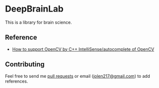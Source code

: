 # DeepBrainLab
This is a library for brain science. 

## Reference
- [How to support OpenCV by C++ IntelliSense/autocomplete of OpenCV](https://github.com/microsoft/vscode-cpptools/issues/9900)

## Contributing
Feel free to send me [pull requests](https://github.com/jolen217/DeepBrainLab/pulls) or email (jolen217@gmail.com) to add references.
